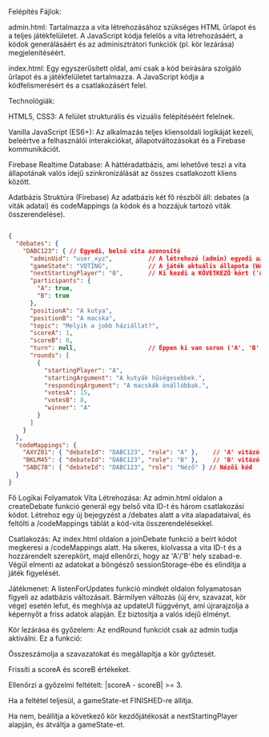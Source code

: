 Felépítés
Fájlok:

admin.html: Tartalmazza a vita létrehozásához szükséges HTML űrlapot és a teljes játékfelületet. A JavaScript kódja felelős a vita létrehozásáért, a kódok generálásáért és az adminisztrátori funkciók (pl. kör lezárása) megjelenítéséért.

index.html: Egy egyszerűsített oldal, ami csak a kód beírására szolgáló űrlapot és a játékfelületet tartalmazza. A JavaScript kódja a kódfelismerésért és a csatlakozásért felel.

Technológiák:

HTML5, CSS3: A felület strukturális és vizuális felépítéséért felelnek.

Vanilla JavaScript (ES6+): Az alkalmazás teljes kliensoldali logikáját kezeli, beleértve a felhasználói interakciókat, állapotváltozásokat és a Firebase kommunikációt.

Firebase Realtime Database: A háttéradatbázis, ami lehetővé teszi a vita állapotának valós idejű szinkronizálását az összes csatlakozott kliens között.

Adatbázis Struktúra (Firebase)
Az adatbázis két fő részből áll: debates (a viták adatai) és codeMappings (a kódok és a hozzájuk tartozó viták összerendelése).

```JSON

{
  "debates": {
    "DABC123": { // Egyedi, belső vita azonosító
      "adminUid": "user_xyz",          // A létrehozó (admin) egyedi azonosítója
      "gameState": "VOTING",           // A játék aktuális állapota (WAITING_FOR_PLAYERS, A_TURN, B_TURN, VOTING, FINISHED)
      "nextStartingPlayer": "B",       // Ki kezdi a KÖVETKEZŐ kört ('A' vagy 'B')
      "participants": {
        "A": true,
        "B": true
      },
      "positionA": "A kutya",
      "positionB": "A macska",
      "topic": "Melyik a jobb háziállat?",
      "scoreA": 1,
      "scoreB": 0,
      "turn": null,                    // Éppen ki van soron ('A', 'B' vagy null)
      "rounds": [
        {
          "startingPlayer": "A",
          "startingArgument": "A kutyák hűségesebbek.",
          "respondingArgument": "A macskák önállóbbak.",
          "votesA": 15,
          "votesB": 8,
          "winner": "A"
        }
      ]
    }
  },
  "codeMappings": {
    "AXYZ01": { "debateId": "DABC123", "role": "A" },    // 'A' vitázó kódja
    "BKLM45": { "debateId": "DABC123", "role": "B" },    // 'B' vitázó kódja
    "SABC78": { "debateId": "DABC123", "role": "Néző" } // Nézői kód
  }
}
```


Fő Logikai Folyamatok
Vita Létrehozása: Az admin.html oldalon a createDebate funkció generál egy belső vita ID-t és három csatlakozási kódot. Létrehoz egy új bejegyzést a /debates alatt a vita alapadataival, és feltölti a /codeMappings táblát a kód-vita összerendelésekkel.

Csatlakozás: Az index.html oldalon a joinDebate funkció a beírt kódot megkeresi a /codeMappings alatt. Ha sikeres, kiolvassa a vita ID-t és a hozzárendelt szerepkört, majd ellenőrzi, hogy az 'A'/'B' hely szabad-e. Végül elmenti az adatokat a böngésző sessionStorage-ébe és elindítja a játék figyelését.

Játékmenet: A listenForUpdates funkció mindkét oldalon folyamatosan figyeli az adatbázis változásait. Bármilyen változás (új érv, szavazat, kör vége) esetén lefut, és meghívja az updateUI függvényt, ami újrarajzolja a képernyőt a friss adatok alapján. Ez biztosítja a valós idejű élményt.

Kör lezárása és győzelem: Az endRound funkciót csak az admin tudja aktiválni. Ez a funkció:

Összeszámolja a szavazatokat és megállapítja a kör győztesét.

Frissíti a scoreA és scoreB értékeket.

Ellenőrzi a győzelmi feltételt: |scoreA - scoreB| >= 3.

Ha a feltétel teljesül, a gameState-et FINISHED-re állítja.

Ha nem, beállítja a következő kör kezdőjátékosát a nextStartingPlayer alapján, és átváltja a gameState-et.
